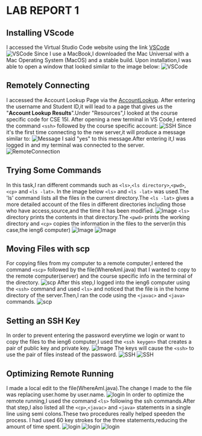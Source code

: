 # LAB REPORT 1
## Installing VScode
I accessed the Virtual Studio Code website using the link [VSCode]( https://code.visualstudio.com/)
![VSCode](VSCode-Download.png)
Since I use a MacBook,I downloaded the Mac Universal with a Mac Operating System (MacOS) and a stable build.
 Upon installation,I was able to open a window that looked similar to the image below:
![VSCode](VSCode-2.png)
## Remotely Connecting
I accessed the Account Lookup Page via the [AccountLookup](https://sdacs.ucsd.edu/~icc/index.php).
After entering the username and Student ID,it will lead to a page that gives us the "**Account Lookup Results**".Under "Resources",I looked at the course specific code for CSE 15l.
After opening a new terminal in VS Code,I entered the command `<ssh>` followed by the course specific account:
![SSH](ssh.png)
Since it's the first time connecting to the new server,it will produce a message similar to:
![Message](Message.png)
I said "yes" to this message.After entering it,I was logged in and my terminal was connected to the server.
![RemoteConnection](RemoteConnection.png)

## Trying Some Commands
In this task,I ran different commands such as `<ls>`,`<ls directory>`,`<pwd>`,`<cp>` and `<ls -lat>`.
In the image below `<ls>` and `<ls -lat>` was used.The 'ls' command lists all the files in the current directory.The `<ls -lat>` gives a more detailed account of the files in different directories including those who have access,source,and the time it has been modified.
![Image](abc.png)
`<ls>` directory prints the contents in that directory.The `<pwd>` prints the working directory and `<cp>` copies the information in the files to the server(in this case,the ieng6 computer)
![Image](def.png)
![Image](ghi.png)

## Moving Files with scp
For copying files from my computer to a remote computer,I entered the command `<scp>` followed by the file(WhereAmI.java) that I wanted to copy to the remote computer(server) and the course specific info in the terminal of the directory.
![scp](MovingFiles-scp.png)
After this step,I logged into the ieng6 computer using the `<ssh>` command and used `<ls>` and noticed that the file is in the home directory of the server.Then,I ran the code using the `<javac>` and `<java>` commands.
![scp](MovingFiles(nopassword)-scp.png)

## Setting an SSH Key
In order to prevent entering the password everytime we login or want to copy the files to the ieng6 computer,I used the `<ssh keygen>` that creates a pair of public key and private key.
![Image](RandomART.png)
The keys will cause the `<ssh>` to use the pair of files instead of the password.
![SSH](ssh-logout.png)
![SSH](SSHkey-nopassword.png)
## Optimizing Remote Running
I made a local edit to the file(WhereAmI.java).The change I made to the file was replacing user.home by user.name.
![login](LocalEdit.png)
In order to optimize the remote running,I used the command `<ls>` following the ssh commands.After that step,I also listed all the `<cp>`,`<javac>` and `<java>` statements in a single line using semi colons.These two procedures really helped speeden the process.
I had used 60 key strokes for the three statements,reducing the amount of time spent.
![login](task7.png)
![login](code2.png)
![login](FinalOutput.png)
